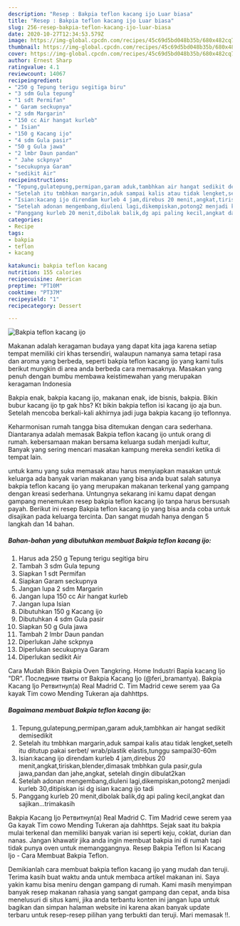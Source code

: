 ```yaml
---
description: "Resep : Bakpia teflon kacang ijo Luar biasa"
title: "Resep : Bakpia teflon kacang ijo Luar biasa"
slug: 256-resep-bakpia-teflon-kacang-ijo-luar-biasa
date: 2020-10-27T12:34:53.579Z
image: https://img-global.cpcdn.com/recipes/45c69d5bd048b35b/680x482cq70/bakpia-teflon-kacang-ijo-foto-resep-utama.jpg
thumbnail: https://img-global.cpcdn.com/recipes/45c69d5bd048b35b/680x482cq70/bakpia-teflon-kacang-ijo-foto-resep-utama.jpg
cover: https://img-global.cpcdn.com/recipes/45c69d5bd048b35b/680x482cq70/bakpia-teflon-kacang-ijo-foto-resep-utama.jpg
author: Ernest Sharp
ratingvalue: 4.1
reviewcount: 14067
recipeingredient:
- "250 g Tepung terigu segitiga biru"
- "3 sdm Gula tepung"
- "1 sdt Permifan"
- " Garam seckupnya"
- "2 sdm Margarin"
- "150 cc Air hangat kurleb"
- " Isian"
- "150 g Kacang ijo"
- "4 sdm Gula pasir"
- "50 g Gula jawa"
- "2 lmbr Daun pandan"
- " Jahe sckpnya"
- "secukupnya Garam"
- "sedikit Air"
recipeinstructions:
- "Tepung,gulatepung,permipan,garam aduk,tambhkan air hangat sedikit demisedikit"
- "Setelah itu tmbhkan margarin,aduk sampai kalis atau tidak lengket,setelh itu ditutup pakai serbet/ wrab/plastik elastis,tunggu sampai30-60m"
- "Isian:kacang ijo direndam kurleb 4 jam,direbus 20 menit,angkat,tiriskan,blender,dimasak tmbhkan gula pasir,gula jawa,pandan dan jahe,angkat, setelah dingin dibulat2kan"
- "Setelah adonan mengembang,diuleni lagi,dikempiskan,potong2 menjadi kurleb 30,ditipiskan isi dg isian kacang ijo tadi"
- "Panggang kurleb 20 menit,dibolak balik,dg api paling kecil,angkat dan sajikan...trimakasih"
categories:
- Recipe
tags:
- bakpia
- teflon
- kacang

katakunci: bakpia teflon kacang 
nutrition: 155 calories
recipecuisine: American
preptime: "PT10M"
cooktime: "PT37M"
recipeyield: "1"
recipecategory: Dessert

---
```



![Bakpia teflon kacang ijo](https://img-global.cpcdn.com/recipes/45c69d5bd048b35b/680x482cq70/bakpia-teflon-kacang-ijo-foto-resep-utama.jpg)

Makanan adalah keragaman budaya yang dapat kita jaga karena setiap tempat memiliki ciri khas tersendiri, walaupun namanya sama tetapi rasa dan aroma yang berbeda, seperti bakpia teflon kacang ijo yang kami tulis berikut mungkin di area anda berbeda cara memasaknya. Masakan yang penuh dengan bumbu membawa keistimewahan yang merupakan keragaman Indonesia

Bakpia enak, bakpia kacang ijo, makanan enak, ide bisnis, bakpia. Bikin bubur kacang ijo tp gak hbs? Kt bikin bakpia teflon isi kacang ijo aja bun. Setelah mencoba berkali-kali akhirnya jadi juga bakpia kacang ijo teflonnya.

Keharmonisan rumah tangga bisa ditemukan dengan cara sederhana. Diantaranya adalah memasak Bakpia teflon kacang ijo untuk orang di rumah. kebersamaan makan bersama keluarga sudah menjadi kultur, Banyak yang sering mencari masakan kampung mereka sendiri ketika di tempat lain.

untuk kamu yang suka memasak atau harus menyiapkan masakan untuk keluarga ada banyak varian makanan yang bisa anda buat salah satunya bakpia teflon kacang ijo yang merupakan makanan terkenal yang gampang dengan kreasi sederhana. Untungnya sekarang ini kamu dapat dengan gampang menemukan resep bakpia teflon kacang ijo tanpa harus bersusah payah.
Berikut ini resep Bakpia teflon kacang ijo yang bisa anda coba untuk disajikan pada keluarga tercinta. Dan sangat mudah hanya dengan 5 langkah dan 14 bahan.


<!--inarticleads1-->

##### Bahan-bahan yang dibutuhkan membuat Bakpia teflon kacang ijo:

1. Harus ada 250 g Tepung terigu segitiga biru
1. Tambah 3 sdm Gula tepung
1. Siapkan 1 sdt Permifan
1. Siapkan  Garam seckupnya
1. Jangan lupa 2 sdm Margarin
1. Jangan lupa 150 cc Air hangat kurleb
1. Jangan lupa  Isian
1. Dibutuhkan 150 g Kacang ijo
1. Dibutuhkan 4 sdm Gula pasir
1. Siapkan 50 g Gula jawa
1. Tambah 2 lmbr Daun pandan
1. Diperlukan  Jahe sckpnya
1. Diperlukan secukupnya Garam
1. Diperlukan sedikit Air


Cara Mudah Bikin Bakpia Oven Tangkring. Home Industri Bapia kacang Ijo &#34;DR&#34;. Последние твиты от Bakpia Kacang Ijo (@feri_bramantya). Bakpia Kacang Ijo Ретвитнул(а) Real Madrid C. Tim Madrid cewe serem yaa Ga kayak Tim cowo Mending Tukeran aja dahhttps. 

<!--inarticleads2-->

##### Bagaimana membuat  Bakpia teflon kacang ijo:

1. Tepung,gulatepung,permipan,garam aduk,tambhkan air hangat sedikit demisedikit
1. Setelah itu tmbhkan margarin,aduk sampai kalis atau tidak lengket,setelh itu ditutup pakai serbet/ wrab/plastik elastis,tunggu sampai30-60m
1. Isian:kacang ijo direndam kurleb 4 jam,direbus 20 menit,angkat,tiriskan,blender,dimasak tmbhkan gula pasir,gula jawa,pandan dan jahe,angkat, setelah dingin dibulat2kan
1. Setelah adonan mengembang,diuleni lagi,dikempiskan,potong2 menjadi kurleb 30,ditipiskan isi dg isian kacang ijo tadi
1. Panggang kurleb 20 menit,dibolak balik,dg api paling kecil,angkat dan sajikan...trimakasih


Bakpia Kacang Ijo Ретвитнул(а) Real Madrid C. Tim Madrid cewe serem yaa Ga kayak Tim cowo Mending Tukeran aja dahhttps. Sejak saat itu bakpia mulai terkenal dan memiliki banyak varian isi seperti keju, coklat, durian dan nanas. Jangan khawatir jika anda ingin membuat bakpia ini di rumah tapi tidak punya oven untuk memanggangnya. Resep Bakpia Teflon Isi Kacang Ijo - Cara Membuat Bakpia Teflon. 

Demikianlah cara membuat bakpia teflon kacang ijo yang mudah dan teruji. Terima kasih buat waktu anda untuk membaca artikel makanan ini. Saya yakin kamu bisa meniru dengan gampang di rumah. Kami masih menyimpan banyak resep makanan rahasia yang sangat gampang dan cepat, anda bisa menelusuri di situs kami, jika anda terbantu konten ini jangan lupa untuk bagikan dan simpan halaman website ini karena akan banyak update terbaru untuk resep-resep pilihan yang terbukti dan teruji. Mari memasak !!. 

